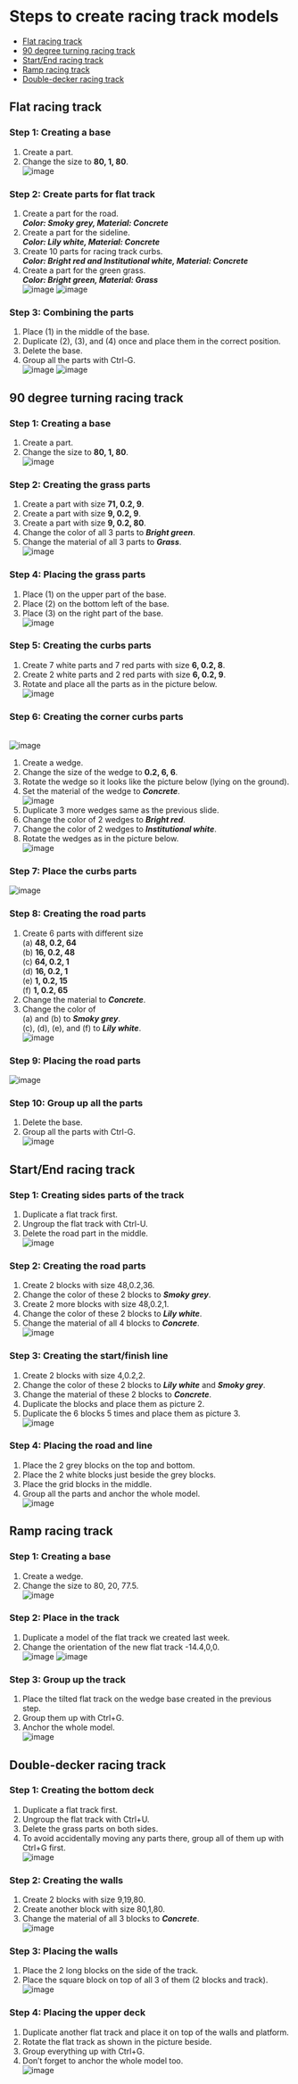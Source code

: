 # Steps to create racing track models

- [Flat racing track](#flat-racing-track)
- [90 degree turning racing track](#90-degree-turning-racing-track)
- [Start/End racing track](#startend-racing-track)
- [Ramp racing track](#ramp-racing-track)
- [Double-decker racing track](#double-decker-racing-track)

## Flat racing track
### Step 1: Creating a base
1. Create a part.
2. Change the size to **80, 1, 80**.<br>
![image](https://github.com/user-attachments/assets/686d9993-7aee-4cb7-a6cd-6d2bf88d507b)

### Step 2: Create parts for flat track
1. Create a part for the road. <br>***Color: Smoky grey, Material: Concrete***
2. Create a part for the sideline. <br>***Color: Lily white, Material: Concrete***
3. Create 10 parts for racing track curbs. <br>***Color: Bright red and Institutional white, Material: Concrete***
4. Create a part for the green grass. <br>***Color: Bright green, Material: Grass***<br>
![image](https://github.com/user-attachments/assets/ba2eb5b2-d6c6-46e3-bbca-c5bc9035c52f)
![image](https://github.com/user-attachments/assets/68ffc10f-981c-47bb-90ef-60576dc552a8)

### Step 3: Combining the parts
1. Place (1) in the middle of the base.
2. Duplicate (2), (3), and (4) once and place them in the correct position.
3. Delete the base.
4. Group all the parts with Ctrl-G.<br>
![image](https://github.com/user-attachments/assets/b1a251c8-520c-44ac-86c7-ed8c2f22415f)
![image](https://github.com/user-attachments/assets/a1d0cd44-63e3-49dd-bfd7-8676bf48fde3)


## 90 degree turning racing track
### Step 1: Creating a base
1. Create a part.
2. Change the size to **80, 1, 80**.<br>
![image](https://github.com/user-attachments/assets/686d9993-7aee-4cb7-a6cd-6d2bf88d507b)

### Step 2: Creating the grass parts
1. Create a part with size **71, 0.2, 9**.
2. Create a part with size **9, 0.2, 9**.
3. Create a part with size **9, 0.2, 80**.
4. Change the color of all 3 parts to ***Bright green***.
5. Change the material of all 3 parts to ***Grass***.<br>
![image](https://github.com/user-attachments/assets/58566554-883b-495f-8c88-8dbc26675ae5)

### Step 4: Placing the grass parts
1. Place (1) on the upper part of the base.
2. Place (2) on the bottom left of the base.
3. Place (3) on the right part of the base.<br>
![image](https://github.com/user-attachments/assets/8a85e82b-52aa-455a-b79b-aca0b953cfe4)

### Step 5: Creating the curbs parts
1. Create 7 white parts and 7 red parts with size **6, 0.2, 8**.
2. Create 2 white parts and 2 red parts with size **6, 0.2, 9**.
3. Rotate and place all the parts as in the picture below.<br>
![image](https://github.com/user-attachments/assets/7f18fe76-3f33-4cc0-84ba-19d5e1df3dbf)

### Step 6: Creating the corner curbs parts
<br>![image](https://github.com/user-attachments/assets/e8b1364b-4e01-4aa2-8830-a88d04c72447)<br>
1. Create a wedge.
2. Change the size of the wedge to **0.2, 6, 6**.
3. Rotate the wedge so it looks like the picture below (lying on the ground).
4. Set the material of the wedge to ***Concrete***.<br>
![image](https://github.com/user-attachments/assets/13dbb563-0d23-4803-a37f-f1dd191c34ed)
5. Duplicate 3 more wedges same as the previous slide.
6. Change the color of 2 wedges to ***Bright red***.
7. Change the color of 2 wedges to ***Institutional white***.
8. Rotate the wedges as in the picture below.<br>
![image](https://github.com/user-attachments/assets/a678d48e-ccc6-4f0c-86d5-cbb57874e755)

### Step 7: Place the curbs parts
![image](https://github.com/user-attachments/assets/b52c3ce2-5c47-4a7e-af11-8ed432a29f58)

### Step 8: Creating the road parts
1. Create 6 parts with different size
<br>(a) **48, 0.2, 64**
<br>(b) **16, 0.2, 48**
<br>(c) **64, 0.2, 1**
<br>(d) **16, 0.2, 1**
<br>(e) **1, 0.2, 15**
<br>(f) **1, 0.2, 65**
2. Change the material to ***Concrete***.
3. Change the color of
<br>(a) and (b) to ***Smoky grey***.
<br>(c), (d), (e), and (f) to ***Lily white***.
<br>![image](https://github.com/user-attachments/assets/0f4f456e-a17b-460e-bdd5-92308f151b8c)

### Step 9: Placing the road parts
![image](https://github.com/user-attachments/assets/afaa740c-f032-44e4-8cd1-d0580a4d1eac)

### Step 10: Group up all the parts
1. Delete the base.
2. Group all the parts with Ctrl-G.
<br>![image](https://github.com/user-attachments/assets/91badcea-9d09-49c3-a908-96c58356c40a)


## Start/End racing track
### Step 1: Creating sides parts of the track
1. Duplicate a flat track first.
2. Ungroup the flat track with Ctrl-U.
3. Delete the road part in the middle.
<br>![image](https://github.com/user-attachments/assets/e16f8c28-9641-457c-b0c1-26807375ec1b)

### Step 2: Creating the road parts
1. Create 2 blocks with size 48,0.2,36.
2. Change the color of these 2 blocks to ***Smoky grey***.
3. Create 2 more blocks with size 48,0.2,1.
4. Change the color of these 2 blocks to ***Lily white***.
5. Change the material of all 4 blocks to ***Concrete***.
<br>![image](https://github.com/user-attachments/assets/8bba6cec-27c1-409f-a7fe-13f4bbc232f5)

### Step 3: Creating the start/finish line
1. Create 2 blocks with size 4,0.2,2.
2. Change the color of these 2 blocks to ***Lily white*** and ***Smoky grey***.
3. Change the material of these 2 blocks to ***Concrete***.
4. Duplicate the blocks and place them as picture 2.
5. Duplicate the 6 blocks 5 times and place them as picture 3.
<br>![image](https://github.com/user-attachments/assets/86307525-e14b-4da1-97da-883ddeb433a9)

### Step 4: Placing the road and line
1. Place the 2 grey blocks on the top and bottom.
2. Place the 2 white blocks just beside the grey blocks.
3. Place the grid blocks in the middle.
4. Group all the parts and anchor the whole model.
<br>![image](https://github.com/user-attachments/assets/0ba920d6-6a87-48b1-b132-d6a1bb2f8789)


## Ramp racing track
### Step 1: Creating a base
1. Create a wedge.
2. Change the size to 80, 20, 77.5.
<br>![image](https://github.com/user-attachments/assets/d6866460-6595-471d-8ce5-c91bdd7004c1)

### Step 2: Place in the track
1. Duplicate a model of the flat track we created last week.
2. Change the orientation of the new flat track -14.4,0,0.
<br>![image](https://github.com/user-attachments/assets/6415ad00-9e27-49d3-bd31-dba9859bb64f)
![image](https://github.com/user-attachments/assets/911f53c1-dee7-480f-8684-0725ff446eb0)

### Step 3: Group up the track
1. Place the tilted flat track on the wedge base created in the previous step.
2. Group them up with Ctrl+G.
3. Anchor the whole model.
<br>![image](https://github.com/user-attachments/assets/e25d004d-8794-48d8-ac3b-19b4d1e09199)


## Double-decker racing track
### Step 1: Creating the bottom deck
1. Duplicate a flat track first.
2. Ungroup the flat track with Ctrl+U.
3. Delete the grass parts on both sides.
4. To avoid accidentally moving any parts there, group all of them up with Ctrl+G first.
<br>![image](https://github.com/user-attachments/assets/d425cb6b-6269-40d5-ab2c-2ddbdd98c9e5)

### Step 2: Creating the walls
1. Create 2 blocks with size 9,19,80.
2. Create another block with size 80,1,80.
3. Change the material of all 3 blocks to ***Concrete***.
<br>![image](https://github.com/user-attachments/assets/0ac87351-091b-414d-a897-429b54bc79a3)

### Step 3: Placing the walls
1. Place the 2 long blocks on the side of the track.
2. Place the square block on top of all 3 of them (2 blocks and track).
<br>![image](https://github.com/user-attachments/assets/c27b2512-8254-4eac-97da-d168992bead6)

### Step 4: Placing the upper deck
1. Duplicate another flat track and place it on top of the walls and platform.
2. Rotate the flat track as shown in the picture beside.
3. Group everything up with Ctrl+G.
4. Don’t forget to anchor the whole model too.
<br>![image](https://github.com/user-attachments/assets/240469b6-48b7-4be6-a37c-60afa57caa89)


























